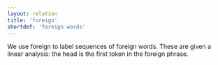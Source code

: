 ```yaml
---
layout: relation
title: 'foreign'
shortdef: 'foreign words'
---
```


We use foreign to label sequences of foreign words. These are given a linear analysis: the head is
the first token in the foreign phrase.
<!-- Interlanguage links updated Út zář 29 20:31:54 CEST 2020 -->
